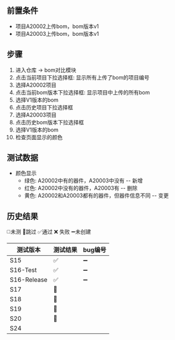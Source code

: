 
## 前置条件

- 项目A20002上传bom，bom版本v1
- 项目A20003上传bom，bom版本v1

## 步骤

1. 进入仓库 -> bom对比模块
2. 点击当前项目下拉选择框: 显示所有上传了bom的项目编号
3. 选择A20002项目
4. 点击当前bom版本下拉选择框: 显示项目中上传的所有bom
5. 选择V1版本的bom
6. 点击历史项目下拉选择框
7. 选择A20003项目
8. 点击历史bom版本下拉选择框
9. 选择V1版本的bom
10. 检查页面显示的颜色

## 测试数据

- 颜色显示
	- 绿色: A20002中有的器件，A20003中没有 -- 新增
	- 红色: A20002中没有的器件，A20003有 -- 删除
	- 黄色: A20002和A20003都有的器件，但器件信息不同 -- 变更

## 历史结果
 ◻️未测    🚫跳过     ✅通过    ❌ 失败     ➖未创建
 
| 测试版本        | 测试结果 | bug编号 |
| ----------- | ---- | ----- |
| S15         | ✅    | ➖     |
| S16-Test    | ✅    | ➖     |
| S16-Release | ✅    | ➖     |
| S17         | 🚫   |       |
| S18         | 🚫   |       |
| S19         | 🚫   |       |
| S20         | 🚫   |       |
| S24         |      |       |
